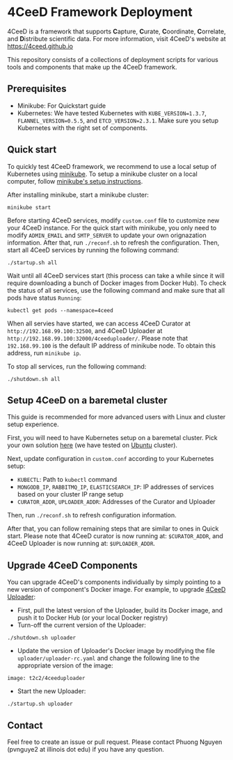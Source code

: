 4CeeD Framework Deployment
====

4CeeD is a framework that supports **C**apture, **C**urate, **C**oordinate, **C**orrelate, and **D**istribute scientific data. For more information, visit 4CeeD's website at https://4ceed.github.io 

This repository consists of a collections of deployment scripts for various tools and components that make up the 4CeeD framework.

## Prerequisites
- Minikube: For Quickstart guide
- Kubernetes: We have tested Kubernetes with `KUBE_VERSION=1.3.7`, `FLANNEL_VERSION=0.5.5`, and `ETCD_VERSION=2.3.1`. Make sure you setup Kubernetes with the right set of components. 

## Quick start
To quickly test 4CeeD framework, we recommend to use a local setup of Kubernetes using [minikube](https://github.com/kubernetes/minikube). To setup a minikube cluster on a local computer, follow [minikube's setup instructions](http://kubernetes.io/docs/getting-started-guides/minikube/).

After installing minikube, start a minikube cluster:

```
minikube start
```

Before starting 4CeeD services, modify `custom.conf` file to customize new your 4CeeD instance. For the quick start with minikube, you only need to modify `ADMIN_EMAIL` and `SMTP_SERVER` to update your own orignazation information. After that, run `./reconf.sh` to refresh the configuration. Then, start all 4CeeD services by running the following command:
```
./startup.sh all
```

Wait until all 4CeeD services start (this process can take a while since it will require downloading a bunch of Docker images from Docker Hub). To check the status of all services, use the following command and make sure that all pods have status `Running`:

```
kubectl get pods --namespace=4ceed
```

When all servies have started, we can access 4CeeD Curator at `http://192.168.99.100:32500`, and 4CeeD Uploader at `http://192.168.99.100:32000/4ceeduploader/`. Please note that `192.168.99.100` is the default IP address of minikube node. To obtain this address, run `minikube ip`.

To stop all services, run the following command:
```
./shutdown.sh all
```

## Setup 4CeeD on a baremetal cluster

This guide is recommended for more advanced users with Linux and cluster setup experience.

First, you will need to have Kubernetes setup on a baremetal cluster. Pick your own solution [here](http://kubernetes.io/docs/getting-started-guides/#bare-metal) (we have tested on [Ubuntu](http://kubernetes.io/docs/getting-started-guides/ubuntu/) cluster). 

Next, update configuration in `custom.conf` according to your Kubernetes setup:

* `KUBECTL`: Path to `kubectl` command
* `MONGODB_IP`, `RABBITMQ_IP`, `ELASTICSEARCH_IP`: IP addresses of services based on your cluster IP range setup
* `CURATOR_ADDR`, `UPLOADER_ADDR`: Addresses of the Curator and Uploader 

Then, run `./reconf.sh` to refresh configuration information.

After that, you can follow remaining steps that are similar to ones in Quick start. Please note that 4CeeD curator is now running at: `$CURATOR_ADDR`, and 4CeeD Uploader is now running at: `$UPLOADER_ADDR`.

## Upgrade 4CeeD Components

You can upgrade 4CeeD's components individually by simply pointing to a new version of component's Docker image. For example, to upgrade [4CeeD Uploader](https://github.com/4ceed/4ceeduploader):

- First, pull the latest version of the Uploader,  build its Docker image, and push it to Docker Hub (or your local Docker registry)
- Turn-off the current version of the Uploader:
```
./shutdown.sh uploader
```
- Update the version of Uploader's Docker image by modifying the file `uploader/uploader-rc.yaml` and change the following line to the appropriate version of the image:
```
image: t2c2/4ceeduploader
```
- Start the new Uploader:
```
./startup.sh uploader
```

## Contact

Feel free to create an issue or pull request. Please contact Phuong Nguyen (pvnguye2 at illinois dot edu) if you have any question.
